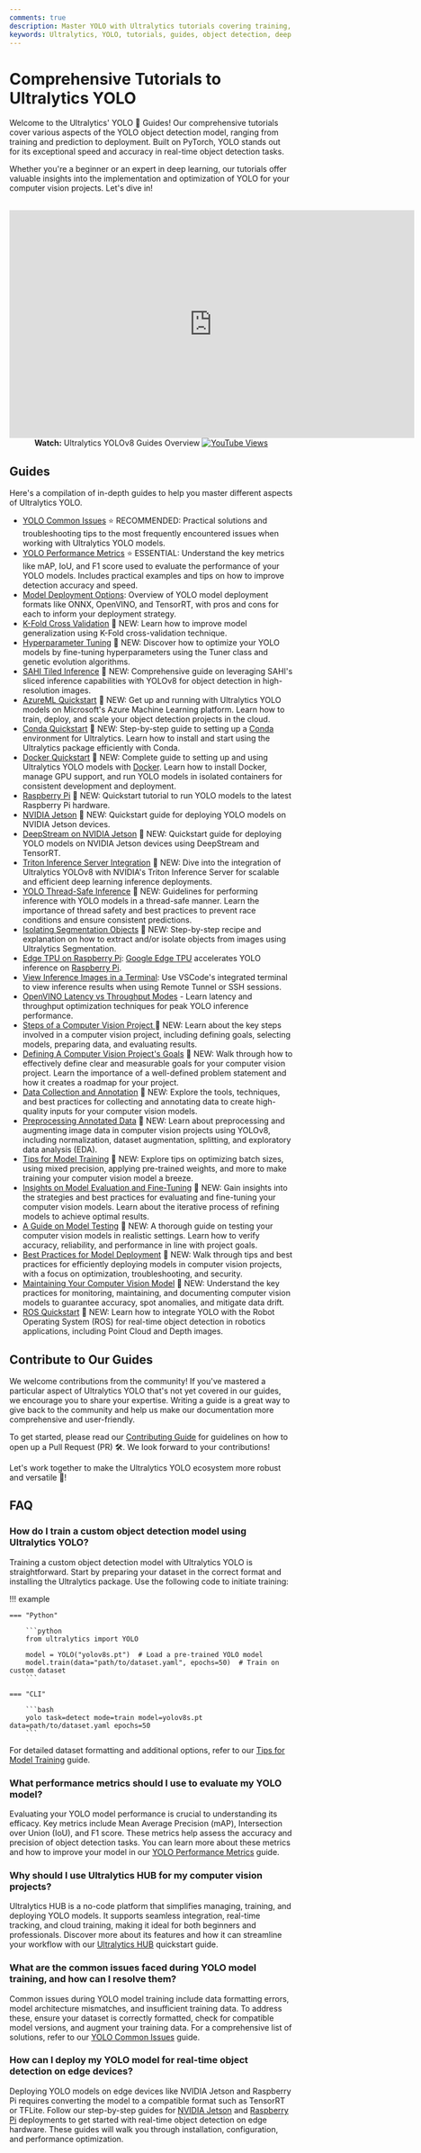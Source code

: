 ```yaml
---
comments: true
description: Master YOLO with Ultralytics tutorials covering training, deployment and optimization. Find solutions, improve metrics, and deploy with ease!.
keywords: Ultralytics, YOLO, tutorials, guides, object detection, deep learning, PyTorch, training, deployment, optimization, computer vision
---
```


# Comprehensive Tutorials to Ultralytics YOLO

Welcome to the Ultralytics' YOLO 🚀 Guides! Our comprehensive tutorials cover various aspects of the YOLO object detection model, ranging from training and prediction to deployment. Built on PyTorch, YOLO stands out for its exceptional speed and accuracy in real-time object detection tasks.

Whether you're a beginner or an expert in deep learning, our tutorials offer valuable insights into the implementation and optimization of YOLO for your computer vision projects. Let's dive in!

<p align="center">
  <br>
  <iframe loading="lazy" width="720" height="405" src="https://www.youtube.com/embed/96NkhsV-W1U"
    title="YouTube video player" frameborder="0"
    allow="accelerometer; autoplay; clipboard-write; encrypted-media; gyroscope; picture-in-picture; web-share"
    allowfullscreen>
  </iframe>
  <br>
  <strong>Watch:</strong> Ultralytics YOLOv8 Guides Overview <a href="https://www.youtube.com/watch?v=96NkhsV-W1U" alt="YouTube Views"><img src="https://img.shields.io/youtube/views/96NkhsV-W1U" alt="YouTube Views"></a>
</p>

## Guides

Here's a compilation of in-depth guides to help you master different aspects of Ultralytics YOLO.

- [YOLO Common Issues](yolo-common-issues.md) ⭐ RECOMMENDED: Practical solutions and troubleshooting tips to the most frequently encountered issues when working with Ultralytics YOLO models.
- [YOLO Performance Metrics](yolo-performance-metrics.md) ⭐ ESSENTIAL: Understand the key metrics like mAP, IoU, and F1 score used to evaluate the performance of your YOLO models. Includes practical examples and tips on how to improve detection accuracy and speed.
- [Model Deployment Options](model-deployment-options.md): Overview of YOLO model deployment formats like ONNX, OpenVINO, and TensorRT, with pros and cons for each to inform your deployment strategy.
- [K-Fold Cross Validation](kfold-cross-validation.md) 🚀 NEW: Learn how to improve model generalization using K-Fold cross-validation technique.
- [Hyperparameter Tuning](hyperparameter-tuning.md) 🚀 NEW: Discover how to optimize your YOLO models by fine-tuning hyperparameters using the Tuner class and genetic evolution algorithms.
- [SAHI Tiled Inference](sahi-tiled-inference.md) 🚀 NEW: Comprehensive guide on leveraging SAHI's sliced inference capabilities with YOLOv8 for object detection in high-resolution images.
- [AzureML Quickstart](azureml-quickstart.md) 🚀 NEW: Get up and running with Ultralytics YOLO models on Microsoft's Azure Machine Learning platform. Learn how to train, deploy, and scale your object detection projects in the cloud.
- [Conda Quickstart](conda-quickstart.md) 🚀 NEW: Step-by-step guide to setting up a [Conda](https://anaconda.org/conda-forge/ultralytics) environment for Ultralytics. Learn how to install and start using the Ultralytics package efficiently with Conda.
- [Docker Quickstart](docker-quickstart.md) 🚀 NEW: Complete guide to setting up and using Ultralytics YOLO models with [Docker](https://hub.docker.com/r/ultralytics/ultralytics). Learn how to install Docker, manage GPU support, and run YOLO models in isolated containers for consistent development and deployment.
- [Raspberry Pi](raspberry-pi.md) 🚀 NEW: Quickstart tutorial to run YOLO models to the latest Raspberry Pi hardware.
- [NVIDIA Jetson](nvidia-jetson.md) 🚀 NEW: Quickstart guide for deploying YOLO models on NVIDIA Jetson devices.
- [DeepStream on NVIDIA Jetson](deepstream-nvidia-jetson.md) 🚀 NEW: Quickstart guide for deploying YOLO models on NVIDIA Jetson devices using DeepStream and TensorRT.
- [Triton Inference Server Integration](triton-inference-server.md) 🚀 NEW: Dive into the integration of Ultralytics YOLOv8 with NVIDIA's Triton Inference Server for scalable and efficient deep learning inference deployments.
- [YOLO Thread-Safe Inference](yolo-thread-safe-inference.md) 🚀 NEW: Guidelines for performing inference with YOLO models in a thread-safe manner. Learn the importance of thread safety and best practices to prevent race conditions and ensure consistent predictions.
- [Isolating Segmentation Objects](isolating-segmentation-objects.md) 🚀 NEW: Step-by-step recipe and explanation on how to extract and/or isolate objects from images using Ultralytics Segmentation.
- [Edge TPU on Raspberry Pi](coral-edge-tpu-on-raspberry-pi.md): [Google Edge TPU](https://coral.ai/products/accelerator) accelerates YOLO inference on [Raspberry Pi](https://www.raspberrypi.com/).
- [View Inference Images in a Terminal](view-results-in-terminal.md): Use VSCode's integrated terminal to view inference results when using Remote Tunnel or SSH sessions.
- [OpenVINO Latency vs Throughput Modes](optimizing-openvino-latency-vs-throughput-modes.md) - Learn latency and throughput optimization techniques for peak YOLO inference performance.
- [Steps of a Computer Vision Project ](steps-of-a-cv-project.md) 🚀 NEW: Learn about the key steps involved in a computer vision project, including defining goals, selecting models, preparing data, and evaluating results.
- [Defining A Computer Vision Project's Goals](defining-project-goals.md) 🚀 NEW: Walk through how to effectively define clear and measurable goals for your computer vision project. Learn the importance of a well-defined problem statement and how it creates a roadmap for your project.
- [Data Collection and Annotation](data-collection-and-annotation.md) 🚀 NEW: Explore the tools, techniques, and best practices for collecting and annotating data to create high-quality inputs for your computer vision models.
- [Preprocessing Annotated Data](preprocessing_annotated_data.md) 🚀 NEW: Learn about preprocessing and augmenting image data in computer vision projects using YOLOv8, including normalization, dataset augmentation, splitting, and exploratory data analysis (EDA).
- [Tips for Model Training](model-training-tips.md) 🚀 NEW: Explore tips on optimizing batch sizes, using mixed precision, applying pre-trained weights, and more to make training your computer vision model a breeze.
- [Insights on Model Evaluation and Fine-Tuning](model-evaluation-insights.md) 🚀 NEW: Gain insights into the strategies and best practices for evaluating and fine-tuning your computer vision models. Learn about the iterative process of refining models to achieve optimal results.
- [A Guide on Model Testing](model-testing.md) 🚀 NEW: A thorough guide on testing your computer vision models in realistic settings. Learn how to verify accuracy, reliability, and performance in line with project goals.
- [Best Practices for Model Deployment](model-deployment-practices.md) 🚀 NEW: Walk through tips and best practices for efficiently deploying models in computer vision projects, with a focus on optimization, troubleshooting, and security.
- [Maintaining Your Computer Vision Model](model-monitoring-and-maintenance.md) 🚀 NEW: Understand the key practices for monitoring, maintaining, and documenting computer vision models to guarantee accuracy, spot anomalies, and mitigate data drift.
- [ROS Quickstart](ros-quickstart.md) 🚀 NEW: Learn how to integrate YOLO with the Robot Operating System (ROS) for real-time object detection in robotics applications, including Point Cloud and Depth images.

## Contribute to Our Guides

We welcome contributions from the community! If you've mastered a particular aspect of Ultralytics YOLO that's not yet covered in our guides, we encourage you to share your expertise. Writing a guide is a great way to give back to the community and help us make our documentation more comprehensive and user-friendly.

To get started, please read our [Contributing Guide](../help/contributing.md) for guidelines on how to open up a Pull Request (PR) 🛠️. We look forward to your contributions!

Let's work together to make the Ultralytics YOLO ecosystem more robust and versatile 🙏!

## FAQ

### How do I train a custom object detection model using Ultralytics YOLO?

Training a custom object detection model with Ultralytics YOLO is straightforward. Start by preparing your dataset in the correct format and installing the Ultralytics package. Use the following code to initiate training:

!!! example

    === "Python"

        ```python
        from ultralytics import YOLO

        model = YOLO("yolov8s.pt")  # Load a pre-trained YOLO model
        model.train(data="path/to/dataset.yaml", epochs=50)  # Train on custom dataset
        ```

    === "CLI"

        ```bash
        yolo task=detect mode=train model=yolov8s.pt data=path/to/dataset.yaml epochs=50
        ```

For detailed dataset formatting and additional options, refer to our [Tips for Model Training](model-training-tips.md) guide.

### What performance metrics should I use to evaluate my YOLO model?

Evaluating your YOLO model performance is crucial to understanding its efficacy. Key metrics include Mean Average Precision (mAP), Intersection over Union (IoU), and F1 score. These metrics help assess the accuracy and precision of object detection tasks. You can learn more about these metrics and how to improve your model in our [YOLO Performance Metrics](yolo-performance-metrics.md) guide.

### Why should I use Ultralytics HUB for my computer vision projects?

Ultralytics HUB is a no-code platform that simplifies managing, training, and deploying YOLO models. It supports seamless integration, real-time tracking, and cloud training, making it ideal for both beginners and professionals. Discover more about its features and how it can streamline your workflow with our [Ultralytics HUB](https://docs.ultralytics.com/hub/) quickstart guide.

### What are the common issues faced during YOLO model training, and how can I resolve them?

Common issues during YOLO model training include data formatting errors, model architecture mismatches, and insufficient training data. To address these, ensure your dataset is correctly formatted, check for compatible model versions, and augment your training data. For a comprehensive list of solutions, refer to our [YOLO Common Issues](yolo-common-issues.md) guide.

### How can I deploy my YOLO model for real-time object detection on edge devices?

Deploying YOLO models on edge devices like NVIDIA Jetson and Raspberry Pi requires converting the model to a compatible format such as TensorRT or TFLite. Follow our step-by-step guides for [NVIDIA Jetson](nvidia-jetson.md) and [Raspberry Pi](raspberry-pi.md) deployments to get started with real-time object detection on edge hardware. These guides will walk you through installation, configuration, and performance optimization.
